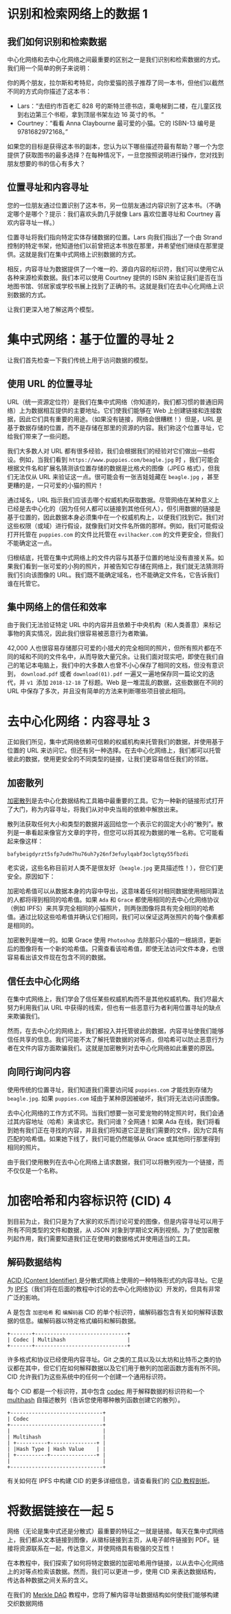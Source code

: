 # 识别和检索网络上的数据 1
## 我们如何识别和检索数据
中心化网络和去中心化网络之间最重要的区别之一是我们识别和检索数据的方式。我们用一个简单的例子来说明：

你的两个朋友，拉尔斯和考特尼，向你爱猫的孩子推荐了同一本书，但他们以截然不同的方式向你描述了这本书：

- Lars：“去纽约市百老汇 828 号的斯特兰德书店，乘电梯到二楼，在儿童区找到右边第三个书柜，拿到顶层书架左边 16 英寸的书。 “
- Courtney：“看看 Anna Claybourne 最可爱的小猫。它的 ISBN-13 编号是 9781682972168。”

如果您的目标是获得这本书的副本，您认为以下哪些描述符最有帮助？哪一个为您提供了获取图书的最多选择？在每种情况下，一旦您按照说明进行操作，您对找到朋友想要的书的信心有多大？

## 位置寻址和内容寻址
您的一位朋友通过位置识别了这本书，另一位朋友通过内容识别了这本书。（不确定哪个是哪个？提示：我们喜欢头韵几乎就像 Lars 喜欢位置寻址和 Courtney 喜欢内容寻址一样。）

位置寻址将我们指向特定实体存储数据的位置。Lars 向我们指出了一个由 Strand 控制的特定书架，他知道他们以前曾把这本书放在那里，并希望他们继续在那里提供。这就是我们在集中式网络上识别数据的方式。

相反，内容寻址为数据提供了一个唯一的、源自内容的标识符，我们可以使用它从各种来源检索数据。我们本可以使用 Courtney 提供的 ISBN 来验证我们是否在当地图书馆、邻居家或学校书展上找到了正确的书。这就是我们在去中心化网络上识别数据的方式。

让我们更深入地了解这两个模型。
# 集中式网络：基于位置的寻址 2
让我们首先检查一下我们传统上用于访问数据的模型。
## 使用 URL 的位置寻址
URL（统一资源定位符）是我们在集中式网络（你知道的，我们都习惯的普通旧网络）上为数据相互提供的主要地址。它们使我们能够在 Web 上创建链接和连接数据，因此它们具有重要的用途。（如果没有链接，网络会很糟糕！）但是，URL 是基于数据存储的位置，而不是存储在那里的资源的内容。我们称这个位置寻址，它给我们带来了一些问题。

我们大多数人对 URL 都有很多经验，我们会根据我们的经验对它们做出一些假设。例如，当我们看到 `https://www.puppies.com/beagle.jpg` 时 ，我们可能会根据文件名和扩展名猜测该位置存储的数据是比格犬的图像（JPEG 格式），但我们无法仅从 URL 来验证这一点。很可能会有一张吉娃娃藏在 `beagle.jpg` ，甚至更糟的是，一只可爱的小猫的照片！

通过域名，URL 指示我们应该去哪个权威机构获取数据。尽管网络在某种意义上已经是去中心化的（因为任何人都可以链接到其他任何人），但引用数据的链接是基于位置的，因此数据本身必须集中在一个权威机构上，以便我们找到它。我们对这些权限（或域）进行假设，就像我们对文件名所做的那样。例如，我们可能假设打开托管在  `puppies.com`  的文件比托管在 `evilhacker.com` 的文件更安全，但我们不能确定这一点。

归根结底，托管在集中式网络上的文件内容与其基于位置的地址没有直接关系。如果我们看到一张可爱的小狗的照片，并被告知它存储在网络上，我们就无法猜测将我们引向该图像的 URL。我们既不能确定域名，也不能确定文件名，它告诉我们谁在托管它。
## 集中网络上的信任和效率
由于我们无法验证特定 URL 中的内容并且依赖于中央机构（和人类善意）来标记事物的真实情况，因此我们很容易被恶意行为者欺骗。

42,000 人也很容易存储那只可爱的小猎犬的完全相同的照片，但所有照片都在不同的域和不同的文件名中，从而导致大量冗余。让我们面对现实吧，即使在我们自己的笔记本电脑上，我们中的大多数人也曾不小心保存了相同的文档，但没有意识到， `download.pdf`  或者 `download(01).pdf` 一遍又一遍地保存同一篇论文的迭代，并 `v1 `添加 `2018-12-18` 了标题。Web 是一堆混乱的数据，这些数据在不同的 URL 中保存了多次，并且没有简单的方法来判断哪些项目彼此相同。

# 去中心化网络：内容寻址 3
正如我们所见，集中式网络依赖可信赖的权威机构来托管我们的数据，并使用基于位置的 URL 来访问它。但还有另一种选择。在去中心化网络上，我们都可以托管彼此的数据，使用更安全的不同类型的链接，让我们更容易信任我们的邻居。
## 加密散列
[加密散列](https://en.wikipedia.org/wiki/Cryptographic_hash_function)是去中心化数据结构工具箱中最重要的工具。它为一种新的链接形式打开了大门，称为内容寻址，将我们从对中央当局的依赖中解放出来。

散列法获取任何大小和类型的数据并返回给您一个表示它的固定大小的“散列”。散列是一串看起来像官方文章的字符，但您可以将其视为数据的唯一名称。它可能看起来像这样：

	bafybeigdyrzt5sfp7udm7hu76uh7y26nf3efuylqabf3oclgtqy55fbzdi
老实说，这些名称目前对人类不是很友好（`beagle.jpg` 更具描述性！），但它们更安全。原因如下：

加密哈希值可以从数据本身的内容中导出，这意味着任何对相同数据使用相同算法的人都将得到相同的哈希值。如果 `Ada` 和 `Grace` 都使用相同的去中心化网络协议（例如 IPFS）来共享完全相同的小猫照片，则两张图像将具有完全相同的哈希值。通过比较这些哈希值并确认它们相同，我们可以保证这两张照片的每个像素都是相同的。

加密散列是唯一的。如果 Grace 使用 `Photoshop` 去除那只小猫的一根胡须，更新后的图像将有一个新的哈希值。只需查看该哈希值，即使无法访问文件本身，也很容易看出该文件现在包含不同的数据。
## 信任去中心化网络
在集中式网络上，我们学会了信任某些权威机构而不是其他权威机构。我们尽最大努力利用我们从 URL 中获得的线索，但也有一些恶意行为者利用位置寻址的缺点来欺骗我们。

然而，在去中心化的网络上，我们都投入并托管彼此的数据，内容寻址使我们能够信任共享的信息。我们可能不太了解托管数据的对等点，但哈希可以防止恶意行为者在文件内容方面欺骗我们。这就是加密散列对去中心化网络如此重要的原因。
## 向同行询问内容
使用传统的位置寻址，我们知道我们需要访问域 `puppies.com` 才能找到存储为 `beagle.jpg`. 如果 `puppies.com` 域由于某种原因被破坏，我们将无法访问该图像。

去中心化网络的工作方式不同。当我们想要一张可爱宠物的特定照片时，我们会通过其内容地址（哈希）来请求它。我们问谁？全网通！如果 Ada 在线，我们将看到她有我们正在寻找的内容，并且我们将知道它正是我们需要的文件，因为它具有匹配的哈希值。如果她下线了，我们可能仍然能够从 Grace 或其他同行那里得到相同的照片。

由于我们使用散列在去中心化网络上请求数据，我们可以将散列视为一个链接，而不仅仅是一个名称。

# 加密哈希和内容标识符 (CID) 4
到目前为止，我们只是为了大家的欢乐而讨论可爱的图像，但是内容寻址可以用于所有不同类型的文件和数据，从 JSON 对象到学期论文再到视频。为了使加密散列起作用，我们需要知道我们正在使用的数据格式并使用适当的工具。
## 解码数据结构
[ACID (Content Identifier) ](https://docs.ipfs.io/concepts/content-addressing/)是分散式网络上使用的一种特殊形式的内容寻址。它是为 [IPFS](https://ipfs.io/)（我们将在后面的教程中讨论的去中心化网络协议）开发的，但具有非常广泛的影响。

A 是包含 `加密哈希` 和 `编解码器` CID 的单个标识符，编解码器包含有关如何解释该数据的信息。编解码器以特定格式编码和解码数据。

	+-------+------------------------------+
	| Codec | Multihash                    |
	+-------+------------------------------+
许多格式和协议已经使用内容寻址。Git 之类的工具以及以太坊和比特币之类的协议都在其中，但它们在如何解释数据以及它们用于散列的加密函数方面有所不同。CID 允许我们为这些系统中的任何一个创建一个通用标识符。

每个 CID 都是一个标识符，其中包含 [codec](https://github.com/multiformats/multicodec) 用于解释数据的标识符和一个 [multihash](https://github.com/multiformats/multihash) 自描述散列（告诉您使用哪种散列函数创建它的散列）。

	+------------------------------+
	| Codec                        |
	+------------------------------+
	|                              |
	| Multihash                    |
	| +----------+---------------+ |
	| |Hash Type | Hash Value    | |
	| +----------+---------------+ |
	|                              |
	+------------------------------+
有关如何在 IPFS 中构建 CID 的更多详细信息，请查看我们的 [CID 教程剖析](https://proto.school/anatomy-of-a-cid)。
# 将数据链接在一起 5
网络（无论是集中式还是分散式）最重要的特征之一就是链接。每天在集中式网络上，我们都从文本链接到图像，从徽标链接到主页，从电子邮件链接到 PDF。链接将资源联系在一起，传达意义，并使网络具有极强的交互性！

在本教程中，我们探索了如何将特定数据的加密哈希用作链接，以从去中心化网络上的对等点检索该数据。然而，我们可以更进一步，使用 CID 来表达数据结构，传达各种数据之间关系的含义。

在我们的 [Merkle DAG](https://proto.school/merkle-dags) 教程中，您将了解内容寻址数据结构如何使我们能够构建交织数据网络


